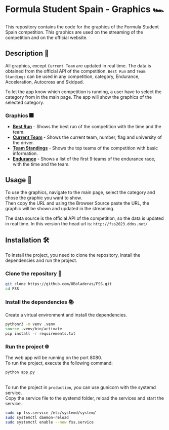 # Formula Student Spain - Graphics 🏎️

This repository contains the code for the graphics of the Formula Student Spain competition. This graphics are used on the streaming of the competition and on the official website.

## Description 📖

All graphics, except `Current Team` are updated in real time. The data is obtained from the official API of the competition.
`Best Run` and `Team Standings` can be used in any competition, category, Endurance, Acceleration, Autocross and Skidpad.  

To let the app know which competition is running, a user have to select the category from in the main page. The app will show the graphics of the selected category.

### Graphics 🎆
- **[Best Run]()** - Shows the best run of the competition with the time and the team.
- **[Current Team]()** - Shows the current team, number, flag and university of the driver.
- **[Team Standings]()** - Shows the top teams of the competition with basic information.
- **[Endurance]()** - Shows a list of the first 9 teams of the endurance race, with the time and the team.

## Usage 🚀
To use the graphics, navigate to the main page, select the category and chose the graphic you want to show.  
Then copy the URL and using the Browser Source paste the URL, the graphic will be shown and updated in the streaming. 

The data source is the official API of the competition, so the data is updated in real time.
In this version the head url is: `http://fss2023.ddns.net/`

## Installation 🛠️

To install the project, you need to clone the repository, install the dependencies and run the project.

### Clone the repository 🤖
```bash
git clone https://github.com/OBoladeras/FSS.git
cd FSS
```

### Install the dependencies 📚
Create a virtual environment and install the dependencies.
```bash
pythonr3 -m venv .venv
source .venv/bin/activate
pip install -r requirements.txt
```

### Run the project 🌐
The web app will be running on the port 8080.  
To run the project, execute the following command:
```bash
python app.py
```

\
To run the project in `production`, you can use gunicorn with the systemd service.  
Copy the service file to the systemd folder, reload the services and start the service.
```bash
sudo cp fss.service /etc/systemd/system/
sudo systemctl daemon-reload
sudo systemctl enable --now fss.service
```

